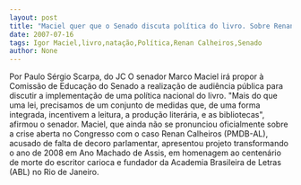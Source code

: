 ```yaml
---
layout: post
title: "Maciel quer que o Senado discuta política do livro. Sobre Renan, ele não fala"
date: 2007-07-16
tags: Igor Maciel,livro,natação,Política,Renan Calheiros,Senado
author: None
---
```

Por Paulo S&eacute;rgio Scarpa, do JC
O senador Marco Maciel ir&aacute; propor &agrave; Comiss&atilde;o de Educa&ccedil;&atilde;o do Senado a realiza&ccedil;&atilde;o de audi&ecirc;ncia p&uacute;blica para discutir a implementa&ccedil;&atilde;o de uma pol&iacute;tica nacional do livro. &quot;Mais do que uma lei, precisamos de um conjunto de medidas que, de uma forma integrada, incentivem a leitura, a produ&ccedil;&atilde;o liter&aacute;ria, e as bibliotecas&quot;, afirmou o senador. 
Maciel, que ainda n&atilde;o se pronunciou oficialmente sobre a crise aberta no Congresso com o caso Renan Calheiros (PMDB-AL), acusado de falta de decoro parlamentar, apresentou projeto transformando o ano de 2008 em Ano Machado de Assis, em homenagem ao centen&aacute;rio de morte do escritor carioca e fundador da Academia Brasileira de Letras (ABL) no Rio de Janeiro. 